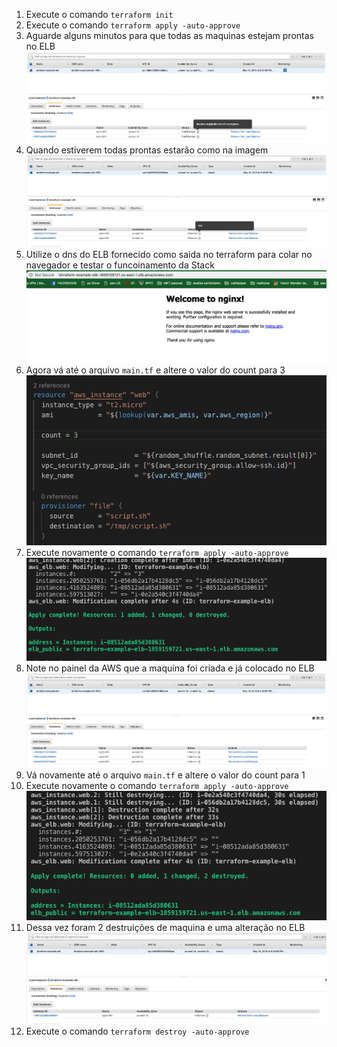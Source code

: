 1. Execute o comando `terraform init`
2. Execute o comando `terraform apply -auto-approve`
3. Aguarde alguns minutos para que todas as maquinas estejam prontas no ELB
   ![still](images/stillinregistration.png)
4. Quando estiverem todas prontas estarão como na imagem
   ![inservice](images/inservice2.png)
5. Utilize o dns do ELB fornecido como saida no terraform para colar no navegador e testar o funcoinamento da Stack
   ![nginx1](images/nginx1.png)
6. Agora vá até o arquivo `main.tf` e altere o valor do count para 3
   ![countmod](images/countmod.png)
7. Execute novamente o comando `terraform apply -auto-approve`
   ![apply2](images/apply2.png)
8. Note no painel da AWS que a maquina foi criada e já colocado no ELB
   ![inservice3](images/inservice3.png)
9. Vá novamente até o arquivo `main.tf` e altere o valor do count para 1
10. Execute novamente o comando `terraform apply -auto-approve`
    ![countmod2](images/countmod2.png)
11. Dessa vez foram 2 destruições de maquina e uma alteração no ELB
    ![service1](images/inservice1.png)
12. Execute o comando `terraform destroy -auto-approve`